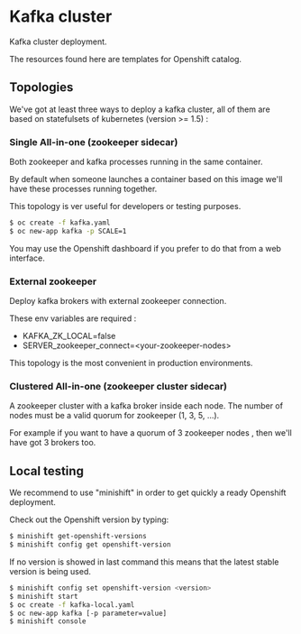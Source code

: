 # Kafka cluster

Kafka cluster deployment.

The resources found here are templates for Openshift catalog.

## Topologies

We've got at least three ways to deploy a kafka cluster, all of them are based on statefulsets of kubernetes (version >= 1.5) :

### Single All-in-one (zookeeper sidecar)

Both zookeeper and kafka processes running in the same container.

By default when someone launches a container based on this image we'll have these processes running together.

This topology is ver useful for developers or testing purposes.


```bash
$ oc create -f kafka.yaml
$ oc new-app kafka -p SCALE=1
```

You may use the Openshift dashboard if you prefer to do that from a web interface.

### External zookeeper

Deploy kafka brokers with external zookeeper connection.

These env variables are required :

* KAFKA_ZK_LOCAL=false
* SERVER_zookeeper_connect=\<your-zookeeper-nodes\>

This topology is the most convenient in production environments.

### Clustered All-in-one (zookeeper cluster sidecar)

A zookeeper cluster with a kafka broker inside each node.
The number of nodes must be a valid quorum for zookeeper (1, 3, 5, ...).

For example if you want to have a quorum of 3 zookeeper nodes , then we'll have got 3 brokers too.

## Local testing

We recommend to use "minishift" in order to get quickly a ready Openshift deployment.

Check out the Openshift version by typing:

```bash
$ minishift get-openshift-versions
$ minishift config get openshift-version
```

If no version is showed in last command this means that the latest stable version is being used.

```bash
$ minishift config set openshift-version <version>
$ minishift start
$ oc create -f kafka-local.yaml
$ oc new-app kafka [-p parameter=value]
$ minishift console
```








